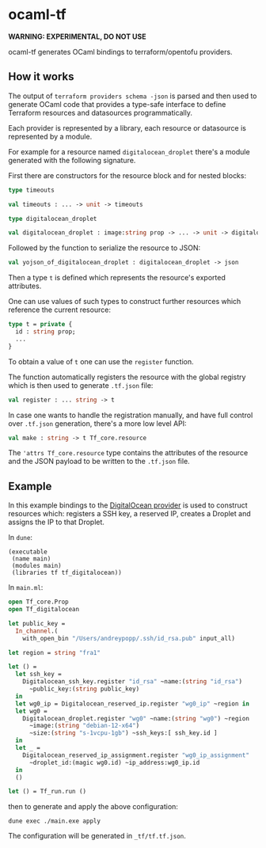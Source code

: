 # ocaml-tf

**WARNING: EXPERIMENTAL, DO NOT USE**

ocaml-tf generates OCaml bindings to terraform/opentofu providers. 

## How it works

The output of `terraform providers schema -json` is parsed and then used to
generate OCaml code that provides a type-safe interface to define Terraform resources
and datasources programmatically.

Each provider is represented by a library, each resource or datasource is
represented by a module.

For example for a resource named `digitalocean_droplet` there's a module
generated with the following signature.

First there are constructors for the resource block and for nested blocks:

```ocaml
type timeouts

val timeouts : ... -> unit -> timeouts

type digitalocean_droplet

val digitalocean_droplet : image:string prop -> ... -> unit -> digitalocean_droplet
```

Followed by the function to serialize the resource to JSON:

```ocaml
val yojson_of_digitalocean_droplet : digitalocean_droplet -> json
```

Then a type `t` is defined which represents the resource's exported attributes.

One can use values of such types to construct further resources which reference
the current resource:

```ocaml
type t = private {
  id : string prop;
  ...
}
```

To obtain a value of `t` one can use the `register` function.

The function automatically registers the resource with the global registry
which is then used to generate `.tf.json` file:

```ocaml
val register : ... string -> t
```

In case one wants to handle the registration manually, and have full control
over `.tf.json` generation, there's a more low level API:

```ocaml
val make : string -> t Tf_core.resource
```

The `'attrs Tf_core.resource` type contains the attributes of the
resource and the JSON payload to be written to the `.tf.json` file.

## Example

In this example bindings to the [DigitalOcean provider][digitalocean]
is used to construct resources which: registers a SSH key, a reserved
IP, creates a Droplet and assigns the IP to that Droplet.

In `dune`:
```dune
(executable
 (name main)
 (modules main)
 (libraries tf tf_digitalocean))
```

In `main.ml`:
```ocaml
open Tf_core.Prop
open Tf_digitalocean

let public_key =
  In_channel.(
    with_open_bin "/Users/andreypopp/.ssh/id_rsa.pub" input_all)

let region = string "fra1"

let () =
  let ssh_key =
    Digitalocean_ssh_key.register "id_rsa" ~name:(string "id_rsa")
      ~public_key:(string public_key)
  in
  let wg0_ip = Digitalocean_reserved_ip.register "wg0_ip" ~region in
  let wg0 =
    Digitalocean_droplet.register "wg0" ~name:(string "wg0") ~region
      ~image:(string "debian-12-x64")
      ~size:(string "s-1vcpu-1gb") ~ssh_keys:[ ssh_key.id ]
  in
  let _ =
    Digitalocean_reserved_ip_assignment.register "wg0_ip_assignment"
      ~droplet_id:(magic wg0.id) ~ip_address:wg0_ip.id
  in
  ()

let () = Tf_run.run ()
```

then to generate and apply the above configuration:
```
dune exec ./main.exe apply
```

The configuration will be generated in `_tf/tf.tf.json`.

[digitalocean]: https://registry.terraform.io/providers/digitalocean/digitalocean/latest/docs
